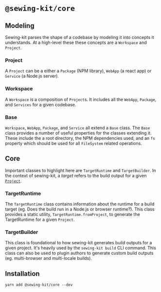 # `@sewing-kit/core`

## Modeling

Sewing-kit parses the shape of a codebase by modeling it into concepts it understands. At a high-level these these concepts are a `Workspace` and `Project`.

### Project

A `Project` can be a either a `Package` (NPM library), `WebApp` (a react app) or `Service` (a Node.js server).

### Workspace

A `Workspace` is a composition of `Project`s. It includes all the `WebApp`, `Package`, and `Services` for a given codebase.

### Base

`Workspace`, `WebApp`, `Package`, and `Service` all extend a `Base` class. The `Base` class provides a number of useful properties for the classes extending it. These include the a root directory, the NPM dependencies used, and an `fs` property which should be used for all `FileSystem` related operations.

## Core

Important classes to highlight here are `TargetRuntime` and `TargetBuilder`. In the context of sewing-kit, a _target_ refers to the build output for a given [`Project`](#project).

### TargetRuntime

The `TargetRuntime` class contains information about the runtime for a build target (eg. Does the build run in a Node.js or browser runtime?). This class provides a static utility, `TargetRuntime.fromProject`, to generate the TargetRuntime for a given `Project`.

### TargetBuilder

This class is foundational to how sewing-kit generates build outputs for a given project. It's heavily used by the `sewing-kit build` CLI command. This class can also be used to plugin authors to generate custom build outputs (eg. multi-browser and multi-locale builds).

## Installation

```
yarn add @sewing-kit/core --dev
```
